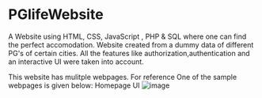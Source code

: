 # PGlifeWebsite
A Website using HTML, CSS, JavaScript , PHP & SQL where one can find the perfect accomodation.
Website created from a dummy data of different PG's of certain cities.
All the features like authorization,authentication and an interactive UI were taken into account.

This website has mulitple webpages. For reference One of the sample webpages is given below:
Homepage UI 
![image](https://github.com/ReX027/PGlifeWebsite/assets/90253821/29a6ddcc-fee5-427a-8742-02a760a87a7b)

